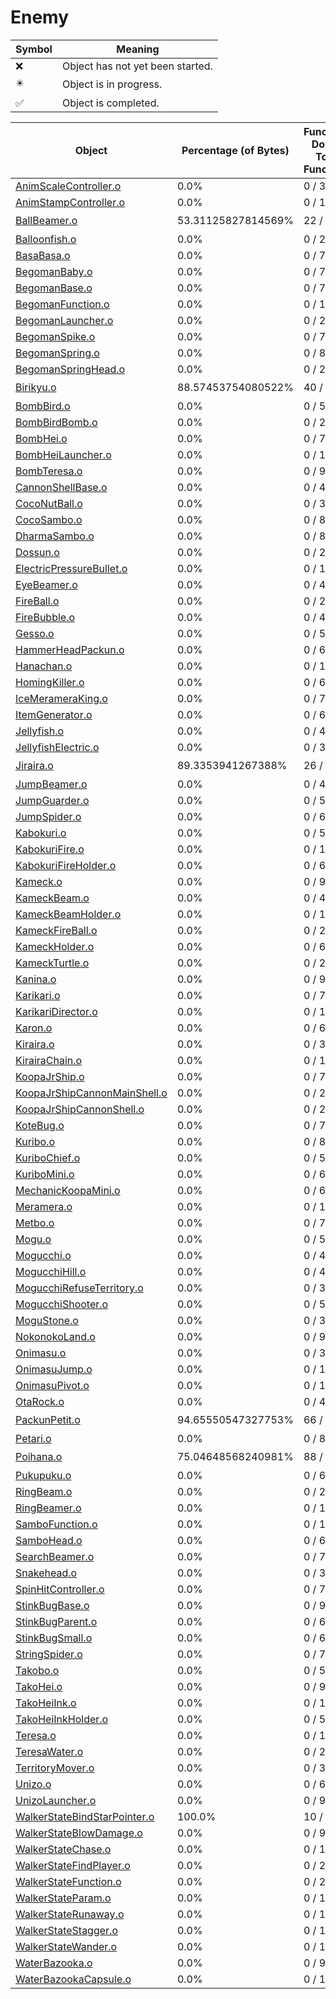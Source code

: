 # Enemy
| Symbol | Meaning 
| ------------- | ------------- 
| :x: | Object has not yet been started. 
| :eight_pointed_black_star: | Object is in progress. 
| :white_check_mark: | Object is completed. 


| Object | Percentage (of Bytes) | Functions Done / Total Functions | Percentage (Functions) | Status 
| ------------- | ------------- | ------------- | ------------- | ------------- 
| [AnimScaleController.o](https://github.com/shibbo/Petari/blob/master/docs/lib/Enemy/AnimScaleController.md) | 0.0% | 0 / 31 | 0.0% | :x: 
| [AnimStampController.o](https://github.com/shibbo/Petari/blob/master/docs/lib/Enemy/AnimStampController.md) | 0.0% | 0 / 11 | 0.0% | :x: 
| [BallBeamer.o](https://github.com/shibbo/Petari/blob/master/docs/lib/Enemy/BallBeamer.md) | 53.31125827814569% | 22 / 25 | 88.0% | :eight_pointed_black_star: 
| [Balloonfish.o](https://github.com/shibbo/Petari/blob/master/docs/lib/Enemy/Balloonfish.md) | 0.0% | 0 / 24 | 0.0% | :x: 
| [BasaBasa.o](https://github.com/shibbo/Petari/blob/master/docs/lib/Enemy/BasaBasa.md) | 0.0% | 0 / 77 | 0.0% | :x: 
| [BegomanBaby.o](https://github.com/shibbo/Petari/blob/master/docs/lib/Enemy/BegomanBaby.md) | 0.0% | 0 / 76 | 0.0% | :x: 
| [BegomanBase.o](https://github.com/shibbo/Petari/blob/master/docs/lib/Enemy/BegomanBase.md) | 0.0% | 0 / 79 | 0.0% | :x: 
| [BegomanFunction.o](https://github.com/shibbo/Petari/blob/master/docs/lib/Enemy/BegomanFunction.md) | 0.0% | 0 / 1 | 0.0% | :x: 
| [BegomanLauncher.o](https://github.com/shibbo/Petari/blob/master/docs/lib/Enemy/BegomanLauncher.md) | 0.0% | 0 / 26 | 0.0% | :x: 
| [BegomanSpike.o](https://github.com/shibbo/Petari/blob/master/docs/lib/Enemy/BegomanSpike.md) | 0.0% | 0 / 78 | 0.0% | :x: 
| [BegomanSpring.o](https://github.com/shibbo/Petari/blob/master/docs/lib/Enemy/BegomanSpring.md) | 0.0% | 0 / 83 | 0.0% | :x: 
| [BegomanSpringHead.o](https://github.com/shibbo/Petari/blob/master/docs/lib/Enemy/BegomanSpringHead.md) | 0.0% | 0 / 27 | 0.0% | :x: 
| [Birikyu.o](https://github.com/shibbo/Petari/blob/master/docs/lib/Enemy/Birikyu.md) | 88.57453754080522% | 40 / 42 | 95.23809523809523% | :eight_pointed_black_star: 
| [BombBird.o](https://github.com/shibbo/Petari/blob/master/docs/lib/Enemy/BombBird.md) | 0.0% | 0 / 54 | 0.0% | :x: 
| [BombBirdBomb.o](https://github.com/shibbo/Petari/blob/master/docs/lib/Enemy/BombBirdBomb.md) | 0.0% | 0 / 21 | 0.0% | :x: 
| [BombHei.o](https://github.com/shibbo/Petari/blob/master/docs/lib/Enemy/BombHei.md) | 0.0% | 0 / 70 | 0.0% | :x: 
| [BombHeiLauncher.o](https://github.com/shibbo/Petari/blob/master/docs/lib/Enemy/BombHeiLauncher.md) | 0.0% | 0 / 19 | 0.0% | :x: 
| [BombTeresa.o](https://github.com/shibbo/Petari/blob/master/docs/lib/Enemy/BombTeresa.md) | 0.0% | 0 / 93 | 0.0% | :x: 
| [CannonShellBase.o](https://github.com/shibbo/Petari/blob/master/docs/lib/Enemy/CannonShellBase.md) | 0.0% | 0 / 4 | 0.0% | :x: 
| [CocoNutBall.o](https://github.com/shibbo/Petari/blob/master/docs/lib/Enemy/CocoNutBall.md) | 0.0% | 0 / 39 | 0.0% | :x: 
| [CocoSambo.o](https://github.com/shibbo/Petari/blob/master/docs/lib/Enemy/CocoSambo.md) | 0.0% | 0 / 87 | 0.0% | :x: 
| [DharmaSambo.o](https://github.com/shibbo/Petari/blob/master/docs/lib/Enemy/DharmaSambo.md) | 0.0% | 0 / 88 | 0.0% | :x: 
| [Dossun.o](https://github.com/shibbo/Petari/blob/master/docs/lib/Enemy/Dossun.md) | 0.0% | 0 / 26 | 0.0% | :x: 
| [ElectricPressureBullet.o](https://github.com/shibbo/Petari/blob/master/docs/lib/Enemy/ElectricPressureBullet.md) | 0.0% | 0 / 11 | 0.0% | :x: 
| [EyeBeamer.o](https://github.com/shibbo/Petari/blob/master/docs/lib/Enemy/EyeBeamer.md) | 0.0% | 0 / 46 | 0.0% | :x: 
| [FireBall.o](https://github.com/shibbo/Petari/blob/master/docs/lib/Enemy/FireBall.md) | 0.0% | 0 / 20 | 0.0% | :x: 
| [FireBubble.o](https://github.com/shibbo/Petari/blob/master/docs/lib/Enemy/FireBubble.md) | 0.0% | 0 / 42 | 0.0% | :x: 
| [Gesso.o](https://github.com/shibbo/Petari/blob/master/docs/lib/Enemy/Gesso.md) | 0.0% | 0 / 58 | 0.0% | :x: 
| [HammerHeadPackun.o](https://github.com/shibbo/Petari/blob/master/docs/lib/Enemy/HammerHeadPackun.md) | 0.0% | 0 / 61 | 0.0% | :x: 
| [Hanachan.o](https://github.com/shibbo/Petari/blob/master/docs/lib/Enemy/Hanachan.md) | 0.0% | 0 / 126 | 0.0% | :x: 
| [HomingKiller.o](https://github.com/shibbo/Petari/blob/master/docs/lib/Enemy/HomingKiller.md) | 0.0% | 0 / 69 | 0.0% | :x: 
| [IceMerameraKing.o](https://github.com/shibbo/Petari/blob/master/docs/lib/Enemy/IceMerameraKing.md) | 0.0% | 0 / 78 | 0.0% | :x: 
| [ItemGenerator.o](https://github.com/shibbo/Petari/blob/master/docs/lib/Enemy/ItemGenerator.md) | 0.0% | 0 / 6 | 0.0% | :x: 
| [Jellyfish.o](https://github.com/shibbo/Petari/blob/master/docs/lib/Enemy/Jellyfish.md) | 0.0% | 0 / 44 | 0.0% | :x: 
| [JellyfishElectric.o](https://github.com/shibbo/Petari/blob/master/docs/lib/Enemy/JellyfishElectric.md) | 0.0% | 0 / 38 | 0.0% | :x: 
| [Jiraira.o](https://github.com/shibbo/Petari/blob/master/docs/lib/Enemy/Jiraira.md) | 89.3353941267388% | 26 / 27 | 96.29629629629629% | :eight_pointed_black_star: 
| [JumpBeamer.o](https://github.com/shibbo/Petari/blob/master/docs/lib/Enemy/JumpBeamer.md) | 0.0% | 0 / 48 | 0.0% | :x: 
| [JumpGuarder.o](https://github.com/shibbo/Petari/blob/master/docs/lib/Enemy/JumpGuarder.md) | 0.0% | 0 / 56 | 0.0% | :x: 
| [JumpSpider.o](https://github.com/shibbo/Petari/blob/master/docs/lib/Enemy/JumpSpider.md) | 0.0% | 0 / 60 | 0.0% | :x: 
| [Kabokuri.o](https://github.com/shibbo/Petari/blob/master/docs/lib/Enemy/Kabokuri.md) | 0.0% | 0 / 51 | 0.0% | :x: 
| [KabokuriFire.o](https://github.com/shibbo/Petari/blob/master/docs/lib/Enemy/KabokuriFire.md) | 0.0% | 0 / 12 | 0.0% | :x: 
| [KabokuriFireHolder.o](https://github.com/shibbo/Petari/blob/master/docs/lib/Enemy/KabokuriFireHolder.md) | 0.0% | 0 / 6 | 0.0% | :x: 
| [Kameck.o](https://github.com/shibbo/Petari/blob/master/docs/lib/Enemy/Kameck.md) | 0.0% | 0 / 95 | 0.0% | :x: 
| [KameckBeam.o](https://github.com/shibbo/Petari/blob/master/docs/lib/Enemy/KameckBeam.md) | 0.0% | 0 / 43 | 0.0% | :x: 
| [KameckBeamHolder.o](https://github.com/shibbo/Petari/blob/master/docs/lib/Enemy/KameckBeamHolder.md) | 0.0% | 0 / 16 | 0.0% | :x: 
| [KameckFireBall.o](https://github.com/shibbo/Petari/blob/master/docs/lib/Enemy/KameckFireBall.md) | 0.0% | 0 / 20 | 0.0% | :x: 
| [KameckHolder.o](https://github.com/shibbo/Petari/blob/master/docs/lib/Enemy/KameckHolder.md) | 0.0% | 0 / 6 | 0.0% | :x: 
| [KameckTurtle.o](https://github.com/shibbo/Petari/blob/master/docs/lib/Enemy/KameckTurtle.md) | 0.0% | 0 / 21 | 0.0% | :x: 
| [Kanina.o](https://github.com/shibbo/Petari/blob/master/docs/lib/Enemy/Kanina.md) | 0.0% | 0 / 99 | 0.0% | :x: 
| [Karikari.o](https://github.com/shibbo/Petari/blob/master/docs/lib/Enemy/Karikari.md) | 0.0% | 0 / 77 | 0.0% | :x: 
| [KarikariDirector.o](https://github.com/shibbo/Petari/blob/master/docs/lib/Enemy/KarikariDirector.md) | 0.0% | 0 / 14 | 0.0% | :x: 
| [Karon.o](https://github.com/shibbo/Petari/blob/master/docs/lib/Enemy/Karon.md) | 0.0% | 0 / 62 | 0.0% | :x: 
| [Kiraira.o](https://github.com/shibbo/Petari/blob/master/docs/lib/Enemy/Kiraira.md) | 0.0% | 0 / 37 | 0.0% | :x: 
| [KirairaChain.o](https://github.com/shibbo/Petari/blob/master/docs/lib/Enemy/KirairaChain.md) | 0.0% | 0 / 12 | 0.0% | :x: 
| [KoopaJrShip.o](https://github.com/shibbo/Petari/blob/master/docs/lib/Enemy/KoopaJrShip.md) | 0.0% | 0 / 72 | 0.0% | :x: 
| [KoopaJrShipCannonMainShell.o](https://github.com/shibbo/Petari/blob/master/docs/lib/Enemy/KoopaJrShipCannonMainShell.md) | 0.0% | 0 / 20 | 0.0% | :x: 
| [KoopaJrShipCannonShell.o](https://github.com/shibbo/Petari/blob/master/docs/lib/Enemy/KoopaJrShipCannonShell.md) | 0.0% | 0 / 29 | 0.0% | :x: 
| [KoteBug.o](https://github.com/shibbo/Petari/blob/master/docs/lib/Enemy/KoteBug.md) | 0.0% | 0 / 70 | 0.0% | :x: 
| [Kuribo.o](https://github.com/shibbo/Petari/blob/master/docs/lib/Enemy/Kuribo.md) | 0.0% | 0 / 89 | 0.0% | :x: 
| [KuriboChief.o](https://github.com/shibbo/Petari/blob/master/docs/lib/Enemy/KuriboChief.md) | 0.0% | 0 / 51 | 0.0% | :x: 
| [KuriboMini.o](https://github.com/shibbo/Petari/blob/master/docs/lib/Enemy/KuriboMini.md) | 0.0% | 0 / 61 | 0.0% | :x: 
| [MechanicKoopaMini.o](https://github.com/shibbo/Petari/blob/master/docs/lib/Enemy/MechanicKoopaMini.md) | 0.0% | 0 / 64 | 0.0% | :x: 
| [Meramera.o](https://github.com/shibbo/Petari/blob/master/docs/lib/Enemy/Meramera.md) | 0.0% | 0 / 134 | 0.0% | :x: 
| [Metbo.o](https://github.com/shibbo/Petari/blob/master/docs/lib/Enemy/Metbo.md) | 0.0% | 0 / 72 | 0.0% | :x: 
| [Mogu.o](https://github.com/shibbo/Petari/blob/master/docs/lib/Enemy/Mogu.md) | 0.0% | 0 / 50 | 0.0% | :x: 
| [Mogucchi.o](https://github.com/shibbo/Petari/blob/master/docs/lib/Enemy/Mogucchi.md) | 0.0% | 0 / 42 | 0.0% | :x: 
| [MogucchiHill.o](https://github.com/shibbo/Petari/blob/master/docs/lib/Enemy/MogucchiHill.md) | 0.0% | 0 / 47 | 0.0% | :x: 
| [MogucchiRefuseTerritory.o](https://github.com/shibbo/Petari/blob/master/docs/lib/Enemy/MogucchiRefuseTerritory.md) | 0.0% | 0 / 3 | 0.0% | :x: 
| [MogucchiShooter.o](https://github.com/shibbo/Petari/blob/master/docs/lib/Enemy/MogucchiShooter.md) | 0.0% | 0 / 52 | 0.0% | :x: 
| [MoguStone.o](https://github.com/shibbo/Petari/blob/master/docs/lib/Enemy/MoguStone.md) | 0.0% | 0 / 31 | 0.0% | :x: 
| [NokonokoLand.o](https://github.com/shibbo/Petari/blob/master/docs/lib/Enemy/NokonokoLand.md) | 0.0% | 0 / 94 | 0.0% | :x: 
| [Onimasu.o](https://github.com/shibbo/Petari/blob/master/docs/lib/Enemy/Onimasu.md) | 0.0% | 0 / 32 | 0.0% | :x: 
| [OnimasuJump.o](https://github.com/shibbo/Petari/blob/master/docs/lib/Enemy/OnimasuJump.md) | 0.0% | 0 / 13 | 0.0% | :x: 
| [OnimasuPivot.o](https://github.com/shibbo/Petari/blob/master/docs/lib/Enemy/OnimasuPivot.md) | 0.0% | 0 / 11 | 0.0% | :x: 
| [OtaRock.o](https://github.com/shibbo/Petari/blob/master/docs/lib/Enemy/OtaRock.md) | 0.0% | 0 / 43 | 0.0% | :x: 
| [PackunPetit.o](https://github.com/shibbo/Petari/blob/master/docs/lib/Enemy/PackunPetit.md) | 94.65550547327753% | 66 / 67 | 98.50746268656717% | :eight_pointed_black_star: 
| [Petari.o](https://github.com/shibbo/Petari/blob/master/docs/lib/Enemy/Petari.md) | 0.0% | 0 / 82 | 0.0% | :x: 
| [Poihana.o](https://github.com/shibbo/Petari/blob/master/docs/lib/Enemy/Poihana.md) | 75.04648568240981% | 88 / 95 | 92.63157894736842% | :eight_pointed_black_star: 
| [Pukupuku.o](https://github.com/shibbo/Petari/blob/master/docs/lib/Enemy/Pukupuku.md) | 0.0% | 0 / 60 | 0.0% | :x: 
| [RingBeam.o](https://github.com/shibbo/Petari/blob/master/docs/lib/Enemy/RingBeam.md) | 0.0% | 0 / 23 | 0.0% | :x: 
| [RingBeamer.o](https://github.com/shibbo/Petari/blob/master/docs/lib/Enemy/RingBeamer.md) | 0.0% | 0 / 19 | 0.0% | :x: 
| [SamboFunction.o](https://github.com/shibbo/Petari/blob/master/docs/lib/Enemy/SamboFunction.md) | 0.0% | 0 / 1 | 0.0% | :x: 
| [SamboHead.o](https://github.com/shibbo/Petari/blob/master/docs/lib/Enemy/SamboHead.md) | 0.0% | 0 / 63 | 0.0% | :x: 
| [SearchBeamer.o](https://github.com/shibbo/Petari/blob/master/docs/lib/Enemy/SearchBeamer.md) | 0.0% | 0 / 71 | 0.0% | :x: 
| [Snakehead.o](https://github.com/shibbo/Petari/blob/master/docs/lib/Enemy/Snakehead.md) | 0.0% | 0 / 34 | 0.0% | :x: 
| [SpinHitController.o](https://github.com/shibbo/Petari/blob/master/docs/lib/Enemy/SpinHitController.md) | 0.0% | 0 / 7 | 0.0% | :x: 
| [StinkBugBase.o](https://github.com/shibbo/Petari/blob/master/docs/lib/Enemy/StinkBugBase.md) | 0.0% | 0 / 9 | 0.0% | :x: 
| [StinkBugParent.o](https://github.com/shibbo/Petari/blob/master/docs/lib/Enemy/StinkBugParent.md) | 0.0% | 0 / 63 | 0.0% | :x: 
| [StinkBugSmall.o](https://github.com/shibbo/Petari/blob/master/docs/lib/Enemy/StinkBugSmall.md) | 0.0% | 0 / 62 | 0.0% | :x: 
| [StringSpider.o](https://github.com/shibbo/Petari/blob/master/docs/lib/Enemy/StringSpider.md) | 0.0% | 0 / 74 | 0.0% | :x: 
| [Takobo.o](https://github.com/shibbo/Petari/blob/master/docs/lib/Enemy/Takobo.md) | 0.0% | 0 / 52 | 0.0% | :x: 
| [TakoHei.o](https://github.com/shibbo/Petari/blob/master/docs/lib/Enemy/TakoHei.md) | 0.0% | 0 / 96 | 0.0% | :x: 
| [TakoHeiInk.o](https://github.com/shibbo/Petari/blob/master/docs/lib/Enemy/TakoHeiInk.md) | 0.0% | 0 / 11 | 0.0% | :x: 
| [TakoHeiInkHolder.o](https://github.com/shibbo/Petari/blob/master/docs/lib/Enemy/TakoHeiInkHolder.md) | 0.0% | 0 / 5 | 0.0% | :x: 
| [Teresa.o](https://github.com/shibbo/Petari/blob/master/docs/lib/Enemy/Teresa.md) | 0.0% | 0 / 119 | 0.0% | :x: 
| [TeresaWater.o](https://github.com/shibbo/Petari/blob/master/docs/lib/Enemy/TeresaWater.md) | 0.0% | 0 / 22 | 0.0% | :x: 
| [TerritoryMover.o](https://github.com/shibbo/Petari/blob/master/docs/lib/Enemy/TerritoryMover.md) | 0.0% | 0 / 3 | 0.0% | :x: 
| [Unizo.o](https://github.com/shibbo/Petari/blob/master/docs/lib/Enemy/Unizo.md) | 0.0% | 0 / 65 | 0.0% | :x: 
| [UnizoLauncher.o](https://github.com/shibbo/Petari/blob/master/docs/lib/Enemy/UnizoLauncher.md) | 0.0% | 0 / 9 | 0.0% | :x: 
| [WalkerStateBindStarPointer.o](https://github.com/shibbo/Petari/blob/master/docs/lib/Enemy/WalkerStateBindStarPointer.md) | 100.0% | 10 / 10 | 100.0% | :white_check_mark: 
| [WalkerStateBlowDamage.o](https://github.com/shibbo/Petari/blob/master/docs/lib/Enemy/WalkerStateBlowDamage.md) | 0.0% | 0 / 9 | 0.0% | :x: 
| [WalkerStateChase.o](https://github.com/shibbo/Petari/blob/master/docs/lib/Enemy/WalkerStateChase.md) | 0.0% | 0 / 12 | 0.0% | :x: 
| [WalkerStateFindPlayer.o](https://github.com/shibbo/Petari/blob/master/docs/lib/Enemy/WalkerStateFindPlayer.md) | 0.0% | 0 / 20 | 0.0% | :x: 
| [WalkerStateFunction.o](https://github.com/shibbo/Petari/blob/master/docs/lib/Enemy/WalkerStateFunction.md) | 0.0% | 0 / 2 | 0.0% | :x: 
| [WalkerStateParam.o](https://github.com/shibbo/Petari/blob/master/docs/lib/Enemy/WalkerStateParam.md) | 0.0% | 0 / 1 | 0.0% | :x: 
| [WalkerStateRunaway.o](https://github.com/shibbo/Petari/blob/master/docs/lib/Enemy/WalkerStateRunaway.md) | 0.0% | 0 / 18 | 0.0% | :x: 
| [WalkerStateStagger.o](https://github.com/shibbo/Petari/blob/master/docs/lib/Enemy/WalkerStateStagger.md) | 0.0% | 0 / 19 | 0.0% | :x: 
| [WalkerStateWander.o](https://github.com/shibbo/Petari/blob/master/docs/lib/Enemy/WalkerStateWander.md) | 0.0% | 0 / 13 | 0.0% | :x: 
| [WaterBazooka.o](https://github.com/shibbo/Petari/blob/master/docs/lib/Enemy/WaterBazooka.md) | 0.0% | 0 / 93 | 0.0% | :x: 
| [WaterBazookaCapsule.o](https://github.com/shibbo/Petari/blob/master/docs/lib/Enemy/WaterBazookaCapsule.md) | 0.0% | 0 / 18 | 0.0% | :x: 
